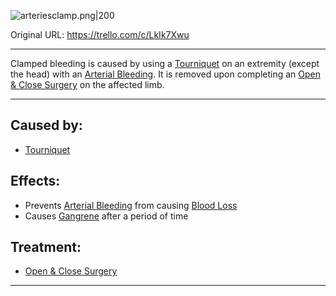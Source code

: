 ![arteriesclamp.png\|200](/Extremities/Clamped%20Bleeding%20-%20Attachments/680465210c7424bd31bbff8d.png)

Original URL: https://trello.com/c/LkIk7Xwu

---

Clamped bleeding is caused by using a [Tourniquet](../Items/Tourniquet.md) on an extremity (except the head) with an [Arterial Bleeding](Arterial%20Bleeding.md). It is removed upon completing an [Open & Close Surgery](../Procedures/Open%20&%20Close%20Surgery.md) on the affected limb.

---

## Caused by:

- [Tourniquet](../Items/Tourniquet.md)

## Effects:

- Prevents [Arterial Bleeding](Arterial%20Bleeding.md) from causing [Blood Loss](../Blood/Blood%20Loss.md)
- Causes [Gangrene](Gangrene.md) after a period of time

## Treatment:

- [Open & Close Surgery](../Procedures/Open%20&%20Close%20Surgery.md)

---


